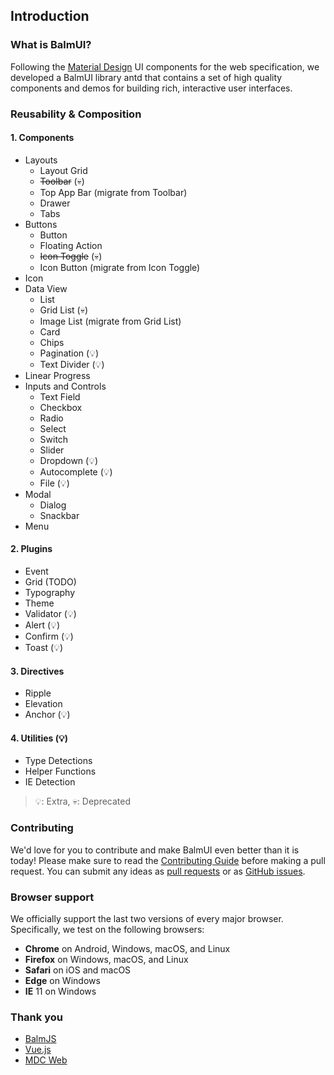 ## Introduction

### What is BalmUI?

Following the [Material Design](https://material.io/components/) UI components for the web specification, we developed a BalmUI library antd that contains a set of high quality components and demos for building rich, interactive user interfaces.

### Reusability & Composition

#### 1. Components

- Layouts
  - Layout Grid
  - <del>Toolbar</del> (💀)
  - Top App Bar (migrate from Toolbar)
  - Drawer
  - Tabs
- Buttons
  - Button
  - Floating Action
  - <del>Icon Toggle</del> (💀)
  - Icon Button (migrate from Icon Toggle)
- Icon
- Data View
  - List
  - Grid List (💀)
  - Image List (migrate from Grid List)
  - Card
  - Chips
  - Pagination (💡)
  - Text Divider (💡)
- Linear Progress
- Inputs and Controls
  - Text Field
  - Checkbox
  - Radio
  - Select
  - Switch
  - Slider
  - Dropdown (💡)
  - Autocomplete (💡)
  - File (💡)
- Modal
  - Dialog
  - Snackbar
- Menu

#### 2. Plugins

- Event
- Grid (TODO)
- Typography
- Theme
- Validator (💡)
- Alert (💡)
- Confirm (💡)
- Toast (💡)

#### 3. Directives

- Ripple
- Elevation
- Anchor (💡)

#### 4. Utilities (💡)

- Type Detections
- Helper Functions
- IE Detection

> 💡: Extra, 💀: Deprecated

### Contributing

We'd love for you to contribute and make BalmUI even better than it is today! Please make sure to read the [Contributing Guide](https://github.com/balmjs/balm-ui/blob/master/CONTRIBUTING.md) before making a pull request. You can submit any ideas as [pull requests](https://github.com/balmjs/balm-ui/pulls) or as [GitHub issues](https://github.com/balmjs/balm-ui/issues).

### Browser support

We officially support the last two versions of every major browser. Specifically, we test on the following browsers:

- **Chrome** on Android, Windows, macOS, and Linux
- **Firefox** on Windows, macOS, and Linux
- **Safari** on iOS and macOS
- **Edge** on Windows
- **IE** 11 on Windows

### Thank you

- [BalmJS](https://balmjs.com/)
- [Vue.js](https://vuejs.org/)
- [MDC Web](https://material.io/components/)
